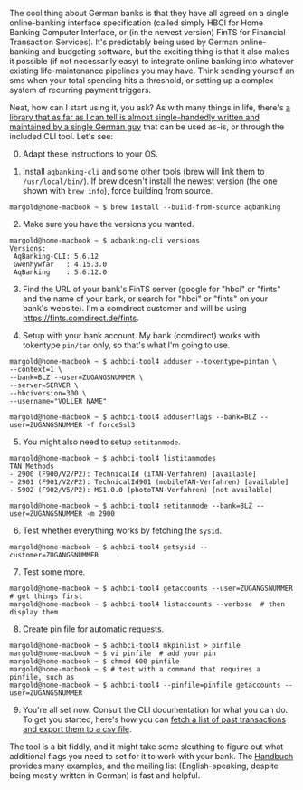 The cool thing about German banks is that they have all agreed on a single online-banking interface specification (called simply HBCI for Home Banking Computer Interface, or (in the newest version) FinTS for Financial Transaction Services). It's predictably being used by German online-banking and budgeting software, but the exciting thing is that it also makes it possible (if not necessarily easy) to integrate online banking into whatever existing life-maintenance pipelines you may have. Think sending yourself an sms when your total spending hits a threshold, or setting up a complex system of recurring payment triggers.

Neat, how can I start using it, you ask? As with many things in life, there's [a library that as far as I can tell is almost single-handedly written and maintained by a single German guy](http://www.aqbanking.de/) that can be used as-is, or through the included CLI tool. Let's see:

0. Adapt these instructions to your OS.

1. Install `aqbanking-cli` and some other tools (brew will link them to `/usr/local/bin/`). If brew doesn't install the newest version (the one shown with `brew info`), force building from source. 
  ```shell
  margold@home-macbook ~ $ brew install --build-from-source aqbanking
  ```

2. Make sure you have the versions you wanted.
  ```shell
  margold@home-macbook ~ $ aqbanking-cli versions
  Versions:
   AqBanking-CLI: 5.6.12
   Gwenhywfar   : 4.15.3.0
   AqBanking    : 5.6.12.0
  ```

3. Find the URL of your bank's FinTS server (google for "hbci" or "fints" and the name of your bank, or search for "hbci" or "fints" on your bank's website). I'm a comdirect customer and will be using https://fints.comdirect.de/fints.

4. Setup with your bank account. My bank (comdirect) works with tokentype `pin/tan` only, so that's what I'm going to use. 
  ```shell
  margold@home-macbook ~ $ aqhbci-tool4 adduser --tokentype=pintan \
  --context=1 \
  --bank=BLZ --user=ZUGANGSNUMMER \
  --server=SERVER \
  --hbciversion=300 \
  --username="VOLLER NAME"

  margold@home-macbook ~ $ aqhbci-tool4 adduserflags --bank=BLZ --user=ZUGANGSNUMMER -f forceSsl3
  ```

5. You might also need to setup `setitanmode`.
  ```shell
  margold@home-macbook ~ $ aqhbci-tool4 listitanmodes
  TAN Methods
  - 2900 (F900/V2/P2): TechnicalId (iTAN-Verfahren) [available]
  - 2901 (F901/V2/P2): TechnicalId901 (mobileTAN-Verfahren) [available]
  - 5902 (F902/V5/P2): MS1.0.0 (photoTAN-Verfahren) [not available]

  margold@home-macbook ~ $ aqhbci-tool4 setitanmode --bank=BLZ --user=ZUGANGSNUMMER -m 2900
  ```

6. Test whether everything works by fetching the `sysid`.
  ```shell
  margold@home-macbook ~ $ aqhbci-tool4 getsysid --customer=ZUGANGSNUMMER
  ```

7. Test some more.
  ```shell
  margold@home-macbook ~ $ aqhbci-tool4 getaccounts --user=ZUGANGSNUMMER  # get things first
  margold@home-macbook ~ $ aqhbci-tool4 listaccounts --verbose  # then display them
  ```

8. Create pin file for automatic requests.
  ```shell
  margold@home-macbook ~ $ aqhbci-tool4 mkpinlist > pinfile
  margold@home-macbook ~ $ vi pinfile  # add your pin
  margold@home-macbook ~ $ chmod 600 pinfile
  margold@home-macbook ~ $ # test with a command that requires a pinfile, such as
  margold@home-macbook ~ $ aqhbci-tool4 --pinfile=pinfile getaccounts --user=ZUGANGSNUMMER
  ```

9. You're all set now. Consult the CLI documentation for what you can do. To get you started, here's how you can [fetch a list of past transactions and export them to a csv file](https://gist.github.com/margold/b1993ac2225233844005673a4be66f93).


The tool is a bit fiddly, and it might take some sleuthing to figure out what additional flags you need to set for it to work with your bank. The [Handbuch](http://www.aquamaniac.de/sites/download/packages.php) provides many examples, and the mailing list (English-speaking, despite being mostly written in German) is fast and helpful. 
